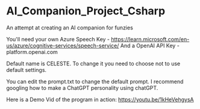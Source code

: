# AI_Companion_Project_Csharp
An attempt at creating an AI companion for funzies

You'll need your own Azure Speech Key - https://learn.microsoft.com/en-us/azure/cognitive-services/speech-service/
And a OpenAI API Key - platform.openai.com

Default name is CELESTE. To change it you need to choose not to use default settings.

You can edit the prompt.txt to change the default prompt. I recommend googling how to make a ChatGPT personality using chatGPT.

Here is a Demo Vid of the program in action: https://youtu.be/1kHeVehgysA
